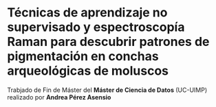 # Técnicas de aprendizaje no supervisado y espectroscopía Raman para descubrir patrones de pigmentación en conchas arqueológicas de moluscos

Trabjado de Fin de Máster del **Máster de Ciencia de Datos** (UC-UIMP) realizado por **Andrea Pérez Asensio**
